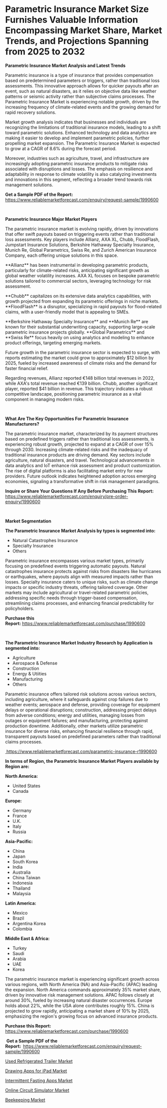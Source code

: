<p><h1>Parametric Insurance Market Size Furnishes Valuable Information Encompassing Market Share, Market Trends, and Projections Spanning from 2025 to 2032</h1></p><p><strong>Parametric Insurance Market Analysis and Latest Trends</strong></p>
<p><p>Parametric insurance is a type of insurance that provides compensation based on predetermined parameters or triggers, rather than traditional loss assessments. This innovative approach allows for quicker payouts after an event, such as natural disasters, as it relies on objective data like weather patterns or seismic activity rather than subjective claims processes. The Parametric Insurance Market is experiencing notable growth, driven by the increasing frequency of climate-related events and the growing demand for rapid recovery solutions.</p><p>Market growth analysis indicates that businesses and individuals are recognizing the limitations of traditional insurance models, leading to a shift toward parametric solutions. Enhanced technology and data analytics are making it easier to develop and implement parametric policies, further propelling market expansion. The Parametric Insurance Market is expected to grow at a CAGR of 8.6% during the forecast period. </p><p>Moreover, industries such as agriculture, travel, and infrastructure are increasingly adopting parametric insurance products to mitigate risks associated with disruptions and losses. The emphasis on resilience and adaptability in response to climate volatility is also catalyzing investments and innovations in this segment, reflecting a broader trend towards risk management solutions.</p></p>
<p><strong>Get a Sample PDF of the Report:&nbsp;</strong> <a href="https://www.reliablemarketforecast.com/enquiry/request-sample/1990600?utm_campaign=1890&utm_medium=2&utm_source=Github&utm_content=ia&utm_term=10032025&utm_id=parametric-insurance">https://www.reliablemarketforecast.com/enquiry/request-sample/1990600</a></p>
<p>&nbsp;</p>
<p><strong>Parametric Insurance Major Market Players</strong></p>
<p><p>The parametric insurance market is evolving rapidly, driven by innovations that offer swift payouts based on triggering events rather than traditional loss assessments. Key players include Allianz, AXA XL, Chubb, FloodFlash, Jumpstart Insurance Solutions, Berkshire Hathaway Specialty Insurance, Munich Re, Global Parametrics, Swiss Re, and Zurich American Insurance Company, each offering unique solutions in this space.</p><p>**Allianz** has been instrumental in developing parametric products, particularly for climate-related risks, anticipating significant growth as global weather volatility increases. AXA XL focuses on bespoke parametric solutions tailored to commercial sectors, leveraging technology for risk assessment.</p><p>**Chubb** capitalizes on its extensive data analytics capabilities, with growth projected from expanding its parametric offerings in niche markets. **FloodFlash** is a disruptor, specializing in rapid payouts for flood-related claims, with a user-friendly model that is appealing to SMEs.</p><p>**Berkshire Hathaway Specialty Insurance** and **Munich Re** are known for their substantial underwriting capacity, supporting large-scale parametric insurance projects globally. **Global Parametrics** and **Swiss Re** focus heavily on using analytics and modeling to enhance product offerings, targeting emerging markets.</p><p>Future growth in the parametric insurance sector is expected to surge, with reports estimating the market could grow to approximately $12 billion by 2025, fueled by increased awareness of climate risks and the demand for faster financial relief.</p><p>Regarding revenues, Allianz reported €148 billion total revenues in 2022, while AXA's total revenue reached €139 billion. Chubb, another significant player, reported $41 billion in revenue. This trajectory indicates a robust competitive landscape, positioning parametric insurance as a vital component in managing modern risks.</p></p>
<p>&nbsp;</p>
<p><strong>What Are The Key Opportunities For Parametric Insurance Manufacturers?</strong></p>
<p><p>The parametric insurance market, characterized by its payment structures based on predefined triggers rather than traditional loss assessments, is experiencing robust growth, projected to expand at a CAGR of over 15% through 2030. Increasing climate-related risks and the inadequacy of traditional insurance products are driving demand. Key sectors include agriculture, natural disasters, and travel. Technological advancements in data analytics and IoT enhance risk assessment and product customization. The rise of digital platforms is also facilitating market entry for new providers. Future outlook indicates heightened adoption across emerging economies, signaling a transformative shift in risk management paradigms.</p></p>
<p><strong>Inquire or Share Your Questions If Any Before Purchasing This Report:</strong> <a href="https://www.reliablemarketforecast.com/enquiry/pre-order-enquiry/1990600?utm_campaign=1890&utm_medium=2&utm_source=Github&utm_content=ia&utm_term=10032025&utm_id=parametric-insurance">https://www.reliablemarketforecast.com/enquiry/pre-order-enquiry/1990600</a></p>
<p>&nbsp;</p>
<p><strong>Market Segmentation</strong></p>
<p><strong>The Parametric Insurance Market Analysis by types is segmented into:</strong></p>
<p><ul><li>Natural Catastrophes Insurance</li><li>Specialty Insurance</li><li>Others</li></ul></p>
<p><p>Parametric insurance encompasses various market types, primarily focusing on predefined events triggering automatic payouts. Natural catastrophes insurance protects against risks from disasters like hurricanes or earthquakes, where payouts align with measured impacts rather than losses. Specialty insurance caters to unique risks, such as climate change impacts or specific industry threats, offering tailored coverage. Other markets may include agricultural or travel-related parametric policies, addressing specific needs through trigger-based compensation, streamlining claims processes, and enhancing financial predictability for policyholders.</p></p>
<p><strong>Purchase this Report:&nbsp;</strong><a href="https://www.reliablemarketforecast.com/purchase/1990600?utm_campaign=1890&utm_medium=2&utm_source=Github&utm_content=ia&utm_term=10032025&utm_id=parametric-insurance">https://www.reliablemarketforecast.com/purchase/1990600</a></p>
<p>&nbsp;</p>
<p><strong>The Parametric Insurance Market Industry Research by Application is segmented into:</strong></p>
<p><ul><li>Agriculture</li><li>Aerospace & Defense</li><li>Construction</li><li>Energy & Utiities</li><li>Manufacturing</li><li>Others</li></ul></p>
<p><p>Parametric insurance offers tailored risk solutions across various sectors, including agriculture, where it safeguards against crop failures due to weather events; aerospace and defense, providing coverage for equipment delays or operational disruptions; construction, addressing project delays from adverse conditions; energy and utilities, managing losses from outages or equipment failures; and manufacturing, protecting against production downtime. Additionally, other markets utilize parametric insurance for diverse risks, enhancing financial resilience through rapid, transparent payouts based on predefined parameters rather than traditional claims processes.</p></p>
<p><a href="https://www.reliablemarketforecast.com/parametric-insurance-r1990600?utm_campaign=1890&utm_medium=2&utm_source=Github&utm_content=ia&utm_term=10032025&utm_id=parametric-insurance">&nbsp;https://www.reliablemarketforecast.com/parametric-insurance-r1990600</a></p>
<p><strong>In terms of Region, the Parametric Insurance Market Players available by Region are:</strong></p>
<p>
    <p> <strong> North America: </strong>
        <ul>
            <li>United States</li>
            <li>Canada</li>
        </ul>
        </p> 
    <p> <strong> Europe: </strong>
        <ul>
            <li>Germany</li>
            <li>France</li>
            <li>U.K.</li>
            <li>Italy</li>
            <li>Russia</li>
        </ul>
        </p> 
    <p> <strong> Asia-Pacific: </strong>
        <ul>
            <li>China</li>
            <li>Japan</li>
            <li>South Korea</li>
            <li>India</li>
            <li>Australia</li>
            <li>China Taiwan</li>
            <li>Indonesia</li>
            <li>Thailand</li>
            <li>Malaysia</li>
        </ul>
        </p> 
    <p> <strong> Latin America: </strong>
        <ul>
            <li>Mexico</li>
            <li>Brazil</li>
            <li>Argentina Korea</li>
            <li>Colombia</li>
        </ul>
        </p> 
    <p> <strong> Middle East & Africa: </strong>
        <ul>
            <li>Turkey</li>
            <li>Saudi</li>
            <li>Arabia</li>
            <li>UAE</li>
            <li>Korea</li>
        </ul>
    </p>
    </p>
<p><p>The parametric insurance market is experiencing significant growth across various regions, with North America (NA) and Asia-Pacific (APAC) leading the expansion. North America commands approximately 35% market share, driven by innovative risk management solutions. APAC follows closely at around 30%, fueled by increasing natural disaster occurrences. Europe holds about 22%, while the USA alone contributes roughly 15%. China is projected to grow rapidly, anticipating a market share of 10% by 2025, emphasizing the region's growing focus on advanced insurance products.</p></p>
<p><strong>Purchase this Report: </strong><a href="https://www.reliablemarketforecast.com/purchase/1990600?utm_campaign=1890&utm_medium=2&utm_source=Github&utm_content=ia&utm_term=10032025&utm_id=parametric-insurance">https://www.reliablemarketforecast.com/purchase/1990600</a></p>
<p>&nbsp;<strong>Get a Sample PDF of the Report:&nbsp;&nbsp;</strong><a href="https://www.reliablemarketforecast.com/enquiry/request-sample/1990600?utm_campaign=1890&utm_medium=2&utm_source=Github&utm_content=ia&utm_term=10032025&utm_id=parametric-insurance">https://www.reliablemarketforecast.com/enquiry/request-sample/1990600</a></p>
<p><strong></strong></p>
<p><p><a href="https://github.com/owaysusing/Market-Research-Report-List-1/blob/main/used-refrigerated-trailer-market.md?utm_campaign=1890&utm_medium=2&utm_source=Github&utm_content=ia&utm_term=10032025&utm_id=parametric-insurance">Used Refrigerated Trailer Market</a></p><p><a href="https://github.com/gambokaiohjr/Market-Research-Report-List-1/blob/main/drawing-apps-for-ipad-market.md?utm_campaign=1890&utm_medium=2&utm_source=Github&utm_content=ia&utm_term=10032025&utm_id=parametric-insurance">Drawing Apps for iPad Market</a></p><p><a href="https://github.com/skoppmerlib9/Market-Research-Report-List-1/blob/main/intermittent-fasting-apps-market.md?utm_campaign=1890&utm_medium=2&utm_source=Github&utm_content=ia&utm_term=10032025&utm_id=parametric-insurance">Intermittent Fasting Apps Market</a></p><p><a href="https://github.com/aijazdeitzbq/Market-Research-Report-List-1/blob/main/online-circuit-simulator-market.md?utm_campaign=1890&utm_medium=2&utm_source=Github&utm_content=ia&utm_term=10032025&utm_id=parametric-insurance">Online Circuit Simulator Market</a></p><p><a href="https://github.com/monacaquddus/Market-Research-Report-List-1/blob/main/beekeeping-market.md?utm_campaign=1890&utm_medium=2&utm_source=Github&utm_content=ia&utm_term=10032025&utm_id=parametric-insurance">Beekeeping Market</a></p></p>
